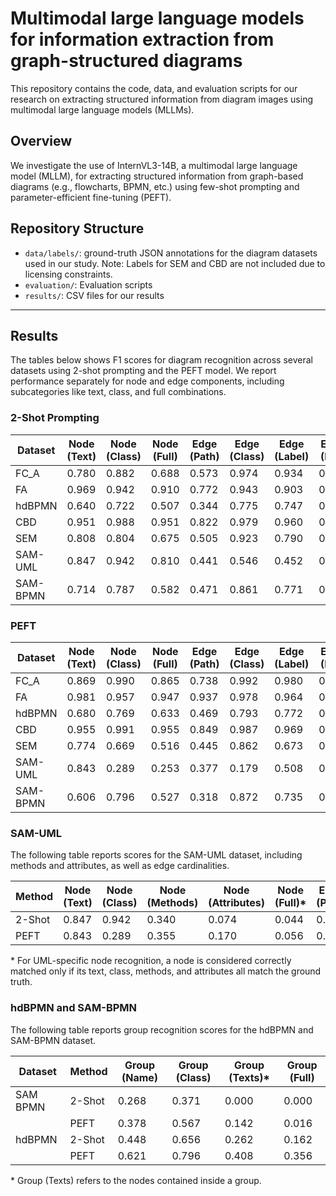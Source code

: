 # Multimodal large language models for information extraction from graph-structured diagrams 

This repository contains the code, data, and evaluation scripts for our research on extracting structured information from diagram images using multimodal large language models (MLLMs).

## Overview

We investigate the use of InternVL3-14B, a multimodal large language model (MLLM), for extracting structured information from graph-based diagrams (e.g., flowcharts, BPMN, etc.) using few-shot prompting and parameter-efficient fine-tuning (PEFT).  


## Repository Structure

- `data/labels/`: ground-truth JSON annotations for the diagram datasets used in our study. Note: Labels for SEM and CBD are not included due to licensing constraints.
- `evaluation/`: Evaluation scripts
- `results/`: CSV files for our results 

---

## Results 
The tables below shows F1 scores for diagram recognition across several datasets using 2-shot prompting and the PEFT model. We report performance separately for node and edge components, including subcategories like text, class, and full combinations.

### 2-Shot Prompting 

| Dataset    | Node (Text) | Node (Class) | Node (Full) | Edge (Path) | Edge (Class) | Edge (Label) | Edge (Full) |
|------------|-------------|--------------|-------------|-------------|--------------|--------------|-------------|
| FC_A       | 0.780       | 0.882        | 0.688       | 0.573       | 0.974        | 0.934        | 0.549       |
| FA         | 0.969       | 0.942        | 0.910       | 0.772       | 0.943        | 0.903        | 0.674       |
| hdBPMN     | 0.640       | 0.722        | 0.507       | 0.344       | 0.775        | 0.747        | 0.283       |
| CBD        | 0.951       | 0.988        | 0.951       | 0.822       | 0.979        | 0.960        | 0.807       |
| SEM        | 0.808       | 0.804        | 0.675       | 0.505       | 0.923        | 0.790        | 0.394       |
| SAM-UML    | 0.847       | 0.942        | 0.810       | 0.441       | 0.546        | 0.452        | 0.100       |
| SAM-BPMN   | 0.714       | 0.787        | 0.582       | 0.471       | 0.861        | 0.771        | 0.363       |

### PEFT

| Dataset  | Node (Text) | Node (Class) | Node (Full) | Edge (Path) | Edge (Class) | Edge (Label) | Edge (Full) |
| -------- | ----------- | ------------ | ----------- | ----------- | ------------ | ------------ | ----------- |
| FC\_A    | 0.869       | 0.990        | 0.865       | 0.738       | 0.992        | 0.980        | 0.722       |
| FA       | 0.981       | 0.957        | 0.947       | 0.937       | 0.978        | 0.964        | 0.922       |
| hdBPMN   | 0.680       | 0.769        | 0.633       | 0.469       | 0.793        | 0.772        | 0.441       |
| CBD      | 0.955       | 0.991        | 0.955       | 0.849       | 0.987        | 0.969        | 0.834       |
| SEM      | 0.774       | 0.669        | 0.516       | 0.445       | 0.862        | 0.673        | 0.301       |
| SAM-UML  | 0.843       | 0.289        | 0.253       | 0.377       | 0.179        | 0.508        | 0.021       |
| SAM-BPMN | 0.606       | 0.796        | 0.527       | 0.318       | 0.872        | 0.735        | 0.240       |


### SAM-UML 
The following table reports scores for the SAM-UML dataset, including methods and attributes, as well as edge cardinalities.

| Method | Node (Text) | Node (Class) | Node (Methods) | Node (Attributes) | Node (Full)\* | Edge (Path) | Edge (Class) | Edge (Label) | Edge (Cardinality) | Edge (Full) |
| ------ | ----------- | ------------ | -------------- | ----------------- | ------------- | ----------- | ------------ | ------------ | ------------------ | ----------- |
| 2-Shot | 0.847       | 0.942        | 0.340          | 0.074             | 0.044         | 0.441       | 0.546        | 0.452        | 0.307              | 0.100       |
| PEFT   | 0.843       | 0.289        | 0.355          | 0.170             | 0.056         | 0.377       | 0.179        | 0.508        | 0.859              | 0.021       |

&#42; For UML-specific node recognition, a node is considered correctly matched only if its text, class, methods, and attributes all match the ground truth.

### hdBPMN and SAM-BPMN
The following table reports group recognition scores for the hdBPMN and SAM-BPMN dataset. 

| Dataset  | Method | Group (Name) | Group (Class) | Group (Texts)\* | Group (Full) |
| -------- | ------ | ------------ | ------------- | ------------- | ------------ |
| SAM BPMN | 2-Shot | 0.268        | 0.371         | 0.000         | 0.000        |
|          | PEFT   | 0.378        | 0.567         | 0.142         | 0.016        |
| hdBPMN   | 2-Shot | 0.448        | 0.656         | 0.262         | 0.162        |
|          | PEFT   | 0.621        | 0.796         | 0.408         | 0.356        |

&#42; Group (Texts) refers to the nodes contained inside a group. 

